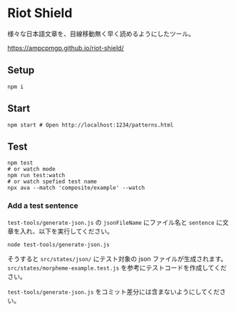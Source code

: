 # Riot Shield

様々な日本語文章を、目線移動無く早く読めるようにしたツール。

<https://ampcpmgp.github.io/riot-shield/>

## Setup

```shell
npm i
```

## Start

```shell
npm start # Open http://localhost:1234/patterns.html
```

## Test

```shell
npm test
# or watch mode
npm run test:watch
# or watch spefied test name
npx ava --match 'composite/example' --watch
```

### Add a test sentence

`test-tools/generate-json.js` の `jsonFileName` にファイル名と `sentence` に文章を入れ、以下を実行してください。

```shell
node test-tools/generate-json.js
```

そうすると `src/states/json/` にテスト対象の json ファイルが生成されます。 `src/states/morpheme-example.test.js` を参考にテストコードを作成してください。

`test-tools/generate-json.js` をコミット差分には含まないようにしてください。
